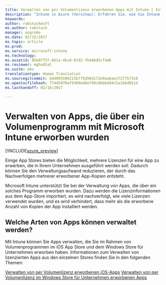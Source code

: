 ```yaml
---
title: Verwalten von per Volumenlizenz erworbenen Apps mit Intune | Intune in Azure (Vorschau) | Microsoft Docs
description: "Intune in Azure (Vorschau): Erfahren Sie, wie Sie Intune zum Verwalten und Überwachen die Verwendung von Apps, die per Volumenlizenz in Stores erworben wurden, verwenden können."
keywords: 
author: robstackmsft
ms.author: robstack
manager: angrobe
ms.date: 02/15/2017
ms.topic: article
ms.prod: 
ms.service: microsoft-intune
ms.technology: 
ms.assetid: 85b07f57-661a-4bc8-87d2-7b446d5cf4d6
ms.reviewer: mghadial
ms.suite: ems
translationtype: Human Translation
ms.sourcegitcommit: b4d095506215b775d56d172e9aabae1737757310
ms.openlocfilehash: 774d5970af9389ed0ef99c0bbb494c5a1b6d051d
ms.lasthandoff: 02/16/2017

---
```


# <a name="manage-volume-purchased-apps-with-micrsoft-intune"></a>Verwalten von Apps, die über ein Volumenprogramm mit Microsoft Intune erworben wurden

[!INCLUDE[azure_preview](../includes/azure_preview.md)]

Einige App Stores bieten die Möglichkeit, mehrere Lizenzen für eine App zu erwerben, die in Ihrem Unternehmen ausgeführt werden soll. Dadurch können Sie den Verwaltungsaufwand reduzieren, der durch das Nachverfolgen mehrerer erworbener App-Kopien entsteht.

Microsoft Intune unterstützt Sie bei der Verwaltung von Apps, die über ein solches Programm erworben wurden. Dazu werden die Lizenzinformationen aus dem App-Store importiert, es wird nachverfolgt, wie viele Lizenzen verwendet wurden, und es wird verhindert, dass mehr als die erworbene Anzahl von Kopien der App installiert werden.

## <a name="which-types-of-apps-can-you-manage"></a>Welche Arten von Apps können verwaltet werden?

Mit Intune können Sie Apps verwalten, die Sie im Rahmen von Volumenprogrammen im iOS App Store und dem Windows Store für Unternehmen erworben haben. Informationen zum Verwalten von lizenzierten Apps aus den einzelnen Stores finden Sie in den folgenden Themen:

[Verwalten von per Volumenlizenz erworbenen iOS-Apps](ios-vpp-apps.md)
[Verwalten von per Volumenlizenz im Windows Store für Unternehmen erworbenen Apps](wsfb-apps.md)

